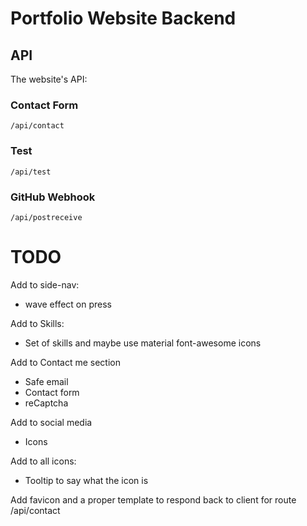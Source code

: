 # Portfolio Website Backend
## API
The website's API:
### Contact Form
`/api/contact`

### Test
`/api/test`

### GitHub Webhook
`/api/postreceive`

# TODO

Add to side-nav:
* wave effect on press

Add to Skills:
* Set of skills and maybe use material font-awesome icons

Add to Contact me section
* Safe email
* Contact form
* reCaptcha

Add to social media
* Icons

Add to all icons:
* Tooltip to say what the icon is

Add favicon and a proper template to respond back to client for route /api/contact
